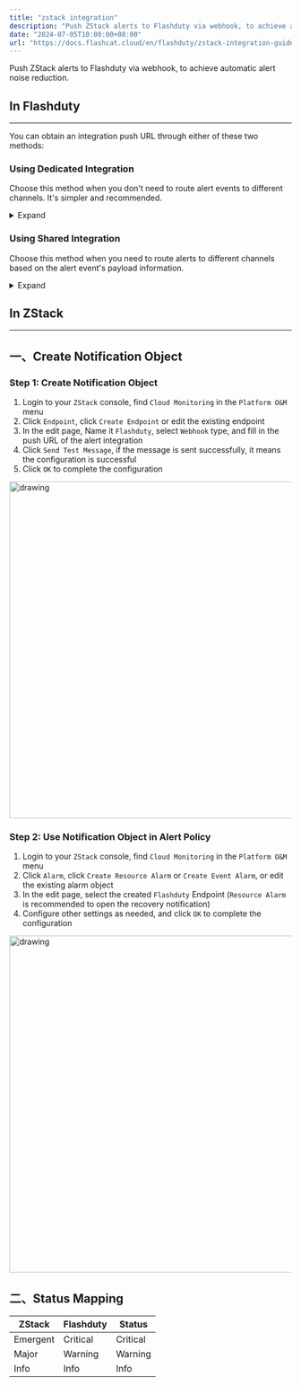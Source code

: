 ```yaml
---
title: "zstack integration"
description: "Push ZStack alerts to Flashduty via webhook, to achieve automatic alert noise reduction."
date: "2024-07-05T10:00:00+08:00"
url: "https://docs.flashcat.cloud/en/flashduty/zstack-integration-guide"
---
```


Push ZStack alerts to Flashduty via webhook, to achieve automatic alert noise reduction.

<div class="hide">

## In Flashduty
---
You can obtain an integration push URL through either of these two methods:

### Using Dedicated Integration

Choose this method when you don't need to route alert events to different channels. It's simpler and recommended.

<details>
  <summary>Expand</summary>
  
  1. Go to the Flashduty console, select **Channel**, and enter a channel's details page
  2. Select the **Integration** tab, click **Add Integration** to enter the integration page
  3. Choose **ZStack** integration and click **Save** to generate a card
  4. Click the generated card to view the **push URL**, copy it for later use, and you're done

</details>

### Using Shared Integration

Choose this method when you need to route alerts to different channels based on the alert event's payload information.

<details>
  <summary>Expand</summary>
  
  1. Go to the Flashduty console, select **Integration Center=>Alert Events** to enter the integration selection page
  2. Select **ZStack** integration:
        - **Integration Name**: Define a name for this integration
  3. Click **Save** and copy the newly generated **push URL** for later use
  4. Click **Create Route** to configure routing rules for the integration. You can match different alerts to different channels based on conditions, or set a default channel as a fallback and adjust as needed later
  5. Done
    
</details>
</div>


## In ZStack
---

<div class="md-block">

## 一、Create Notification Object

### Step 1: Create Notification Object
1. Login to your `ZStack` console, find `Cloud Monitoring` in the `Platform O&M` menu
2. Click `Endpoint`, click `Create Endpoint` or edit the existing endpoint
3. In the edit page, Name it `Flashduty`, select `Webhook` type, and fill in the <span class='integration_url'>push URL</span> of the alert integration
4. Click `Send Test Message`, if the message is sent successfully, it means the configuration is successful
5. Click `OK` to complete the configuration

<img alt="drawing" width="600" src="https://download.flashcat.cloud/flashduty/doc/en/fd/zstack-1.png" />

### Step 2: Use Notification Object in Alert Policy

1. Login to your `ZStack` console, find `Cloud Monitoring` in the `Platform O&M` menu
2. Click `Alarm`, click `Create Resource Alarm` or `Create Event Alarm`, or edit the existing alarm object
3. In the edit page, select the created `Flashduty` Endpoint (`Resource Alarm` is recommended to open the recovery notification)
4. Configure other settings as needed, and click `OK` to complete the configuration

<img alt="drawing" width="600" src="https://download.flashcat.cloud/flashduty/doc/en/fd/zstack-2.png" />



</dev>

## 二、Status Mapping

<div class="md-block">

| ZStack |  Flashduty | Status |
| ---------- | -------- | ---- |
| Emergent  | Critical | Critical |
| Major   | Warning  | Warning |
| Info     | Info     | Info |

</div>

